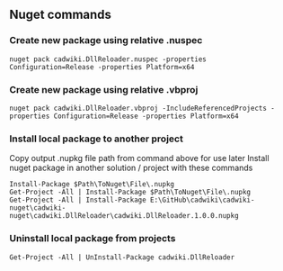 ## Nuget commands
### Create new package using relative .nuspec
```
nuget pack cadwiki.DllReloader.nuspec -properties Configuration=Release -properties Platform=x64
```
### Create new package using relative .vbproj
```
nuget pack cadwiki.DllReloader.vbproj -IncludeReferencedProjects -properties Configuration=Release -properties Platform=x64
```

### Install local package to another project
Copy output .nupkg file path from command above for use later
Install nuget package in another solution / project with these commands 

```
Install-Package $Path\ToNuget\File\.nupkg
Get-Project -All | Install-Package $Path\ToNuget\File\.nupkg
Get-Project -All | Install-Package E:\GitHub\cadwiki\cadwiki-nuget\cadwiki-nuget\cadwiki.DllReloader\cadwiki.DllReloader.1.0.0.nupkg
```

### Uninstall local package from projects
```
Get-Project -All | UnInstall-Package cadwiki.DllReloader
```